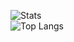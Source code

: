 ![Stats](https://github-readme-stats.vercel.app/api?username=frat-i&theme=react&show_icons=true&include_all_commits=true&hide=issues&line_height=24)  
![Top Langs](https://github-readme-stats.vercel.app/api/top-langs/?username=frat-i&layout=compact&theme=react&card_width=290)  